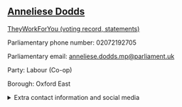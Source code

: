 ## <a href="https://members.parliament.uk/member/4657/contact">Anneliese Dodds</a>

<a href="https://www.theyworkforyou.com/mp/25618/anneliese_dodds/oxford_east">TheyWorkForYou (voting record, statements)</a> 

Parliamentary phone number: 02072192705 

Parliamentary email: anneliese.dodds.mp@parliament.uk 

Party: Labour (Co-op) 

Borough: Oxford East 

<details><summary>Extra contact information and social media</summary> 
<li>Website: http://www.anneliesedodds.org.uk</li>
<li>Twitter:</li>
<li>Constituency office phone number: 01865595790</li>
<li>Constituency office email: anneliese.dodds.casework@parliament.uk</li>
<li>Facebook:</li>
<li>Instagram:</li>
<li>Youtube:</li>
<li>Linkedin:</li>
<li>Government department phone number:</li>
<li>Government department email:</li>
<li>Threads:</li>
<li>Party office phone number:</li>
<li>Party office email:</li>
<li>Tiktok:</li>
</details>